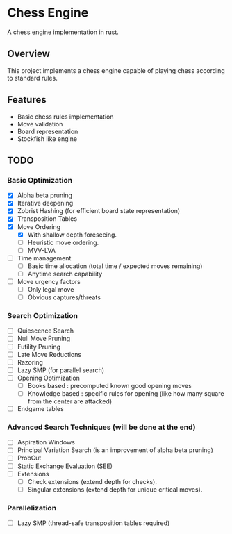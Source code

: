 # Chess Engine

A chess engine implementation in rust.

## Overview

This project implements a chess engine capable of playing chess according to standard rules.

## Features

- Basic chess rules implementation
- Move validation
- Board representation
- Stockfish like engine

## TODO

### Basic Optimization
- [x] Alpha beta pruning
- [x] Iterative deepening
- [x] Zobrist Hashing (for efficient board state representation)
- [x] Transposition Tables
- [x] Move Ordering
    - [x] With shallow depth foreseeing.
    - [ ] Heuristic move ordering.
    - [ ] MVV-LVA
- [ ] Time management
    - [ ] Basic time allocation (total time / expected moves remaining)
    - [ ] Anytime search capability
- [ ] Move urgency factors
   - [ ] Only legal move
   - [ ] Obvious captures/threats

### Search Optimization
- [ ] Quiescence Search
- [ ] Null Move Pruning
- [ ] Futility Pruning
- [ ] Late Move Reductions
- [ ] Razoring
- [ ] Lazy SMP (for parallel search)
- [ ] Opening Optimization
    - [ ] Books based : precomputed known good opening moves
    - [ ] Knowledge based : specific rules for opening (like how many square from the center are attacked)
- [ ] Endgame tables

### Advanced Search Techniques (will be done at the end)
- [ ] Aspiration Windows
- [ ] Principal Variation Search (is an improvement of alpha beta pruning)
- [ ] ProbCut
- [ ] Static Exchange Evaluation (SEE)
- [ ] Extensions
    - [ ] Check extensions (extend depth for checks).
    - [ ] Singular extensions (extend depth for unique critical moves).

### Parallelization
- [ ] Lazy SMP (thread-safe transposition tables required)
